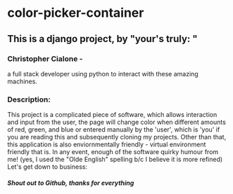 # color-picker-container
## This is a django project, by "your's truly: "
### Christopher Cialone - 
a full stack developer using python to interact with these amazing machines.
### Description:
This project is a complicated piece of software, which allows interaction and input from the user, the page will change color when different amounts of red, green, and blue or entered manually by the 'user', which is 'you' if you are reading this and subsequently cloning my projects. Other than that, this application is also enviornmentally friendly - virtual environment friendly that is. In any event, enough of the software quirky humour from me! (yes, I used the "Olde English" spelling b/c I believe it is more refined) Let's get down to business:
##### Shout out to Github, thanks for everything


